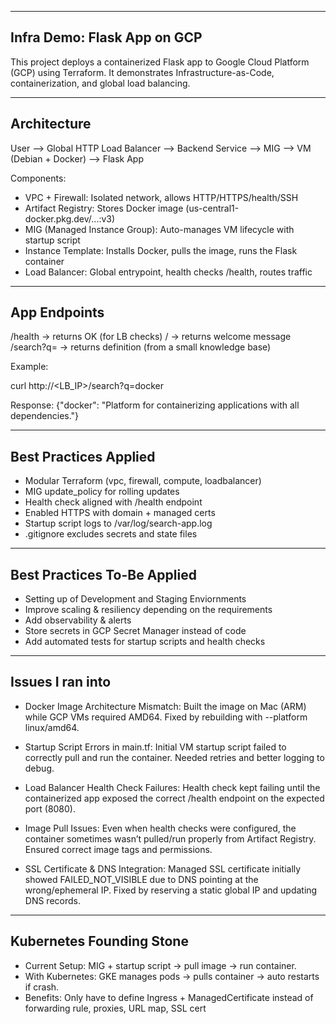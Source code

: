 --------------------------------------------------
Infra Demo: Flask App on GCP
--------------------------------------------------

This project deploys a containerized Flask app to Google Cloud Platform (GCP) 
using Terraform. It demonstrates Infrastructure-as-Code, containerization, 
and global load balancing.


--------------------------------------------------
Architecture
--------------------------------------------------

User --> Global HTTP Load Balancer --> Backend Service --> MIG --> VM (Debian + Docker) --> Flask App

Components:
- VPC + Firewall: Isolated network, allows HTTP/HTTPS/health/SSH
- Artifact Registry: Stores Docker image (us-central1-docker.pkg.dev/...:v3)
- MIG (Managed Instance Group): Auto-manages VM lifecycle with startup script
- Instance Template: Installs Docker, pulls the image, runs the Flask container
- Load Balancer: Global entrypoint, health checks /health, routes traffic


--------------------------------------------------
App Endpoints
--------------------------------------------------

/health   -> returns OK (for LB checks)
/         -> returns welcome message
/search?q= -> returns definition (from a small knowledge base)

Example:

curl http://<LB_IP>/search?q=docker

Response:
{"docker": "Platform for containerizing applications with all dependencies."}

--------------------------------------------------
Best Practices Applied
--------------------------------------------------

- Modular Terraform (vpc, firewall, compute, loadbalancer)
- MIG update_policy for rolling updates
- Health check aligned with /health endpoint
- Enabled HTTPS with domain + managed certs
- Startup script logs to /var/log/search-app.log
- .gitignore excludes secrets and state files

--------------------------------------------------
Best Practices To-Be Applied
--------------------------------------------------

- Setting up of Development and Staging Enviornments
- Improve scaling & resiliency depending on the requirements
- Add observability & alerts
- Store secrets in GCP Secret Manager instead of code
- Add automated tests for startup scripts and health checks


--------------------------------------------------
Issues I ran into
--------------------------------------------------

- Docker Image Architecture Mismatch:
  Built the image on Mac (ARM) while GCP VMs required AMD64. Fixed by rebuilding with --platform linux/amd64.

- Startup Script Errors in main.tf:
  Initial VM startup script failed to correctly pull and run the container. Needed retries and better logging to debug.

- Load Balancer Health Check Failures:
  Health check kept failing until the containerized app exposed the correct /health endpoint on the expected port (8080).

- Image Pull Issues:
  Even when health checks were configured, the container sometimes wasn’t pulled/run properly from Artifact Registry. Ensured correct image tags and permissions.

- SSL Certificate & DNS Integration:
  Managed SSL certificate initially showed FAILED_NOT_VISIBLE due to DNS pointing at the wrong/ephemeral IP. Fixed by reserving a static global IP and updating DNS records.


--------------------------------------------------
Kubernetes Founding Stone
--------------------------------------------------

- Current Setup: MIG + startup script → pull image → run container.
- With Kubernetes: GKE manages pods → pulls container → auto restarts if crash.
- Benefits: Only have to define Ingress + ManagedCertificate instead of forwarding rule, proxies, URL map, SSL cert
